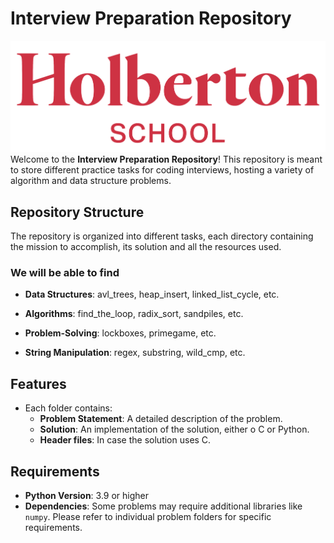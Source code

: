 # Interview Preparation Repository

![Holberton school](images/Holberton-Logo.png)
Welcome to the **Interview Preparation Repository**! This repository is meant to store different practice tasks for coding interviews, hosting a variety of algorithm and data structure problems.

## Repository Structure
The repository is organized into different tasks, each directory containing the mission to accomplish, its solution and all the resources used.

### We will be able to find

- **Data Structures**: avl_trees, heap_insert, linked_list_cycle, etc.

- **Algorithms**: find_the_loop, radix_sort, sandpiles, etc.

- **Problem-Solving**: lockboxes, primegame, etc.

- **String Manipulation**: regex, substring, wild_cmp, etc.

## Features
- Each folder contains:
  - **Problem Statement**: A detailed description of the problem.
  - **Solution**: An implementation of the solution, either o C or Python.
  - **Header files**: In case the solution uses C.

## Requirements
- **Python Version**: 3.9 or higher
- **Dependencies**: Some problems may require additional libraries like `numpy`. Please refer to individual problem folders for specific requirements.
